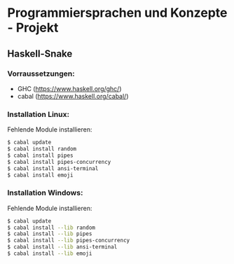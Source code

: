 # Programmiersprachen und Konzepte - Projekt

## Haskell-Snake

### Vorraussetzungen:

* GHC (https://www.haskell.org/ghc/)
* cabal (https://www.haskell.org/cabal/)


### Installation Linux:

Fehlende Module installieren:
```bash
$ cabal update
$ cabal install random
$ cabal install pipes
$ cabal install pipes-concurrency
$ cabal install ansi-terminal
$ cabal install emoji
```

### Installation Windows:

Fehlende Module installieren:
```bash
$ cabal update
$ cabal install --lib random
$ cabal install --lib pipes
$ cabal install --lib pipes-concurrency
$ cabal install --lib ansi-terminal
$ cabal install --lib emoji
```
